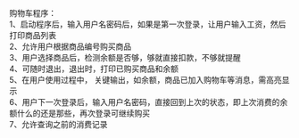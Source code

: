 购物车程序：\
1、启动程序后，输入用户名密码后，如果是第一次登录，让用户输入工资，然后打印商品列表\
2、允许用户根据商品编号购买商品\
3、用户选择商品后，检测余额是否够，够就直接扣款，不够就提醒 \
4、可随时退出，退出时，打印已购买商品和余额\
5、在用户使用过程中， 关键输出，如余额，商品已加入购物车等消息，需高亮显示\
6、用户下一次登录后，输入用户名密码，直接回到上次的状态，即上次消费的余额什么的还是那些，再次登录可继续购买\
7、允许查询之前的消费记录

